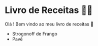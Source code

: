 # Livro de Receitas :man_cook:



Olá ! Bem vindo ao meu livro de receitas :wave:

- Strogonoff de Frango
- Pavê